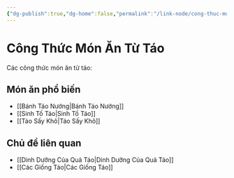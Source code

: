 ```yaml
---
{"dg-publish":true,"dg-home":false,"permalink":"/link-node/cong-thuc-mon-an-tu-tao/","dgPassFrontmatter":true,"noteIcon":"","created":"2025-01-01T22:24:08.918+07:00","updated":"2025-01-01T22:25:25.114+07:00"}
---
```


# Công Thức Món Ăn Từ Táo
Các công thức món ăn từ táo:

## Món ăn phổ biến
- [[Bánh Táo Nướng\|Bánh Táo Nướng]]
- [[Sinh Tố Táo\|Sinh Tố Táo]]
- [[Táo Sấy Khô\|Táo Sấy Khô]]

## Chủ đề liên quan
- [[Dinh Dưỡng Của Quả Táo\|Dinh Dưỡng Của Quả Táo]]
- [[Các Giống Táo\|Các Giống Táo]]
